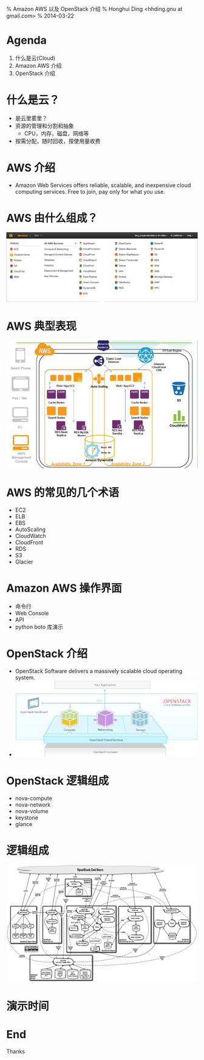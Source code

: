 % Amazon AWS 以及 OpenStack 介绍
% Honghui Ding <hhding.gnu at gmail.com>
% 2014-03-22

# Agenda

1. 什么是云(Cloud)
2. Amazon AWS 介绍
3. OpenStack 介绍

# 什么是云？

* 是云里雾里？
* 资源的管理和分割和抽象
  * CPU，内存，磁盘，网络等
* 按需分配，随时回收，按使用量收费

# AWS 介绍
* Amazon Web Services offers reliable, scalable, and inexpensive cloud computing services. Free to join, pay only for what you use.

# AWS 由什么组成？
 ![](images/aws_services.png)

# AWS 典型表现
 ![](images/mzweb_architecture.png)

# AWS 的常见的几个术语
* EC2
* ELB
* EBS
* AutoScaling
* CloudWatch
* CloudFront
* RDS
* S3
* Glacier

# Amazon AWS 操作界面
* 命令行
* Web Console
* API
* python boto 库演示

# OpenStack 介绍
* OpenStack Software delivers a massively scalable cloud operating system.
* ![](images/openstack-software-diagram.png)

# OpenStack 逻辑组成
* nova-compute
* nova-network
* nova-volume
* keystone
* glance

# 逻辑组成
 ![](images/openstack-logical-arch-folsom.jpg)

# 演示时间

# End

Thanks

